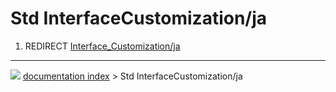 # Std InterfaceCustomization/ja
1.  REDIRECT [Interface_Customization/ja](Interface_Customization/ja.md)



---
![](images/Button_right.svg) [documentation index](../README.md) > Std InterfaceCustomization/ja
